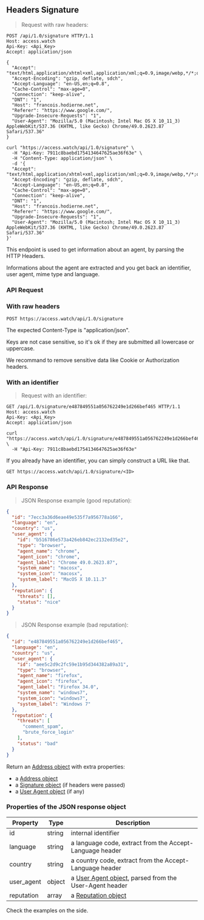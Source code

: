 ## Headers Signature

> Request with raw headers:

```http
POST /api/1.0/signature HTTP/1.1
Host: access.watch
Api-Key: <Api_Key>
Accept: application/json

{
  "Accept": "text/html,application/xhtml+xml,application/xml;q=0.9,image/webp,*/*;q=0.8",
  "Accept-Encoding": "gzip, deflate, sdch",
  "Accept-Language": "en-US,en;q=0.8",
  "Cache-Control": "max-age=0",
  "Connection": "keep-alive",
  "DNT": "1",
  "Host": "francois.hodierne.net",
  "Referer": "https://www.google.com/",
  "Upgrade-Insecure-Requests": "1",
  "User-Agent": "Mozilla/5.0 (Macintosh; Intel Mac OS X 10_11_3) AppleWebKit/537.36 (KHTML, like Gecko) Chrome/49.0.2623.87 Safari/537.36"
}
```

```shell
curl "https://access.watch/api/1.0/signature" \
  -H "Api-Key: 7911c8baebd1754134647625ae36f63e" \
  -H "Content-Type: application/json" \
  -d '{
  "Accept": "text/html,application/xhtml+xml,application/xml;q=0.9,image/webp,*/*;q=0.8",
  "Accept-Encoding": "gzip, deflate, sdch",
  "Accept-Language": "en-US,en;q=0.8",
  "Cache-Control": "max-age=0",
  "Connection": "keep-alive",
  "DNT": "1",
  "Host": "francois.hodierne.net",
  "Referer": "https://www.google.com/",
  "Upgrade-Insecure-Requests": "1",
  "User-Agent": "Mozilla/5.0 (Macintosh; Intel Mac OS X 10_11_3) AppleWebKit/537.36 (KHTML, like Gecko) Chrome/49.0.2623.87 Safari/537.36"
}'
```

This endpoint is used to get information about an agent, by parsing the HTTP Headers.

Informations about the agent are extracted and you get back an identifier, user agent, mime type and language.

### API Request

### With raw headers

`POST https://access.watch/api/1.0/signature`

The expected Content-Type is "application/json".

Keys are not case sensitive, so it's ok if they are submitted all lowercase or uppercase.

We recommand to remove sensitive data like Cookie or Authorization headers.

### With an identifier

> Request with an identifier:

```http
GET /api/1.0/signature/e487849551a056762249e1d266bef465 HTTP/1.1
Host: access.watch
Api-Key: <Api_Key>
Accept: application/json
```

```shell
curl "https://access.watch/api/1.0/signature/e487849551a056762249e1d266bef465" \
  -H "Api-Key: 7911c8baebd1754134647625ae36f63e"
```

If you already have an identifier, you can simply construct a URL like that.

`GET https://access.watch/api/1.0/signature/<ID>`

### API Response

> JSON Response example (good reputation):

```json
{
  "id": "7ecc3a36d6eae49e535f7a956778a166",
  "language": "en",
  "country": "us",
  "user_agent": {
    "id": "b516786e573a426eb842ec2132ed35e2",
    "type": "browser",
    "agent_name": "chrome",
    "agent_icon": "chrome",
    "agent_label": "Chrome 49.0.2623.87",
    "system_name": "macosx",
    "system_icon": "macosx",
    "system_label": "MacOS X 10.11.3"
  },
  "reputation": {
    "threats": [],
    "status": "nice"
  }
}
```

> JSON Response example (bad reputation):

```json
{
  "id": "e487849551a056762249e1d266bef465",
  "language": "en",
  "country": "us",
  "user_agent": {
    "id": "aee5c2d9c2fc59e1b95d344382a89a31",
    "type": "browser",
    "agent_name": "firefox",
    "agent_icon": "firefox",
    "agent_label": "Firefox 34.0",
    "system_name": "windows7",
    "system_icon": "windows7",
    "system_label": "Windows 7"
  },
  "reputation": {
    "threats": [
      "comment_spam",
      "brute_force_login"
    ],
    "status": "bad"
  }
}
```

Return an [Address object](#ip-address-object) with extra properties:

 * a [Address object](#address-object)
 * a [Signature object](#headers-signature-object) (if headers were passed)
 * a [User Agent object](#user-agent-object) (if any)

### Properties of the JSON response object

Property   | Type    | Description
---------- | ------- | -----------
id         | string  | internal identifier
language   | string  | a language code, extract from the Accept-Language header
country    | string  | a country code, extract from the Accept-Language header
user_agent | object  | a [User Agent object](#user-agent-object), parsed from the User-Agent header
reputation | array   | a [Reputation object](#reputation-object)

Check the examples on the side.
